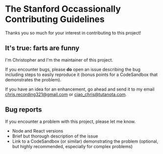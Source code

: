 # The Stanford Occassionally Contributing Guidelines

Thanks you so much for your interest in contributing to this project!

## It's true: farts are funny

I'm Christopher and I'm the maintainer of this project.

If you encounter bugs, please **do** open an issue describing the bug including steps to easily reproduce it (bonus points for a CodeSandbox that demonstrates the problem). 

If you have an idea for an enhancement, go ahead and send it to my email chris.recording321@gmail.com or ciao_chris@tutanota.com.

## Bug reports

If you encounter a problem with this project, please let me know.

- Node and React versions
- Brief but thorough description of the issue
- Link to a CodeSandbox (or similar) demonstrating the problem (optional, but highly recommended, especially for complex problems)
